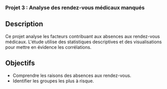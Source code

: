### **Projet 3 : Analyse des rendez-vous médicaux manqués**


## Description
Ce projet analyse les facteurs contribuant aux absences aux rendez-vous médicaux. L'étude utilise des statistiques descriptives et des visualisations pour mettre en évidence les corrélations.

## Objectifs
- Comprendre les raisons des absences aux rendez-vous.
- Identifier les groupes les plus à risque.
